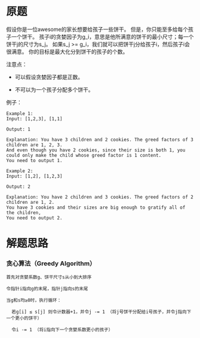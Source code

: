 # 原题
假设你是一位awesome的家长想要给孩子一些饼干。
但是，你只能至多给每个孩子一个饼干。
孩子i的贪婪因子为g_i，意思是他所满意的饼干的最小尺寸；每一个饼干j的尺寸为s_j。
如果s_j >= g_i，我们就可以把饼干j分给孩子i，然后孩子i会很满意。
你的目标是最大化分到饼干的孩子的个数。



注意点：

  - 可以假设贪婪因子都是正数。

  - 不可以为一个孩子分配多个饼干。

例子：

```
Example 1:
Input: [1,2,3], [1,1]

Output: 1

Explanation: You have 3 children and 2 cookies. The greed factors of 3 children are 1, 2, 3. 
And even though you have 2 cookies, since their size is both 1, you could only make the child whose greed factor is 1 content.
You need to output 1.

Example 2:
Input: [1,2], [1,2,3]

Output: 2

Explanation: You have 2 children and 3 cookies. The greed factors of 2 children are 1, 2. 
You have 3 cookies and their sizes are big enough to gratify all of the children, 
You need to output 2.
```

# 解题思路
### 贪心算法（Greedy Algorithm）

```
首先对贪婪系数g、饼干尺寸s从小到大排序

令指针i指向g的末尾，指针j指向s的末尾

当g和s均≥0时，执行循环：

  若g[i] ≤ s[j] 则令计数器+1，并令j -= 1 （将j号饼干分配给i号孩子，并令j指向下一个更小的饼干）

  令i -= 1 （将i指向下一个贪婪系数更小的孩子）
```
